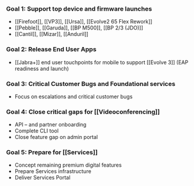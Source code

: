 ### Goal 1: Support top device and firmware launches
- [[Firefoot]], [[VP3]], [[Ursa]], [[Evolve2 65 Flex Rework]]
- [[Pebble]], [[Garuda]], [[BP M500]], [[BP 2/3 (JDO)]]
- [[Cantil]], [[Mizar]], [[Anduril]]

### Goal 2: Release End User Apps
- [[Jabra+]] end user touchpoints for mobile to support [[Evolve 3]] (EAP readiness and launch)

### Goal 3: Critical Customer Bugs and Foundational services
- Focus on escalations and critical customer bugs

### Goal 4: Close critical gaps for [[Videoconferencing]]
- API – and partner onboarding
- Complete CLI tool
- Close feature gap on admin portal

### Goal 5: Prepare for [[Services]]
- Concept remaining premium digital features
- Prepare Services infrastructure
- Deliver Services Portal